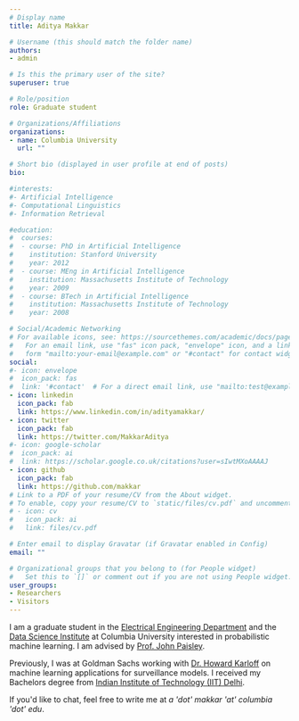 ```yaml
---
# Display name
title: Aditya Makkar

# Username (this should match the folder name)
authors:
- admin

# Is this the primary user of the site?
superuser: true

# Role/position
role: Graduate student

# Organizations/Affiliations
organizations:
- name: Columbia University
  url: ""

# Short bio (displayed in user profile at end of posts)
bio: 

#interests:
#- Artificial Intelligence
#- Computational Linguistics
#- Information Retrieval

#education:
#  courses:
#  - course: PhD in Artificial Intelligence
#    institution: Stanford University
#    year: 2012
#  - course: MEng in Artificial Intelligence
#    institution: Massachusetts Institute of Technology
#    year: 2009
#  - course: BTech in Artificial Intelligence
#    institution: Massachusetts Institute of Technology
#    year: 2008

# Social/Academic Networking
# For available icons, see: https://sourcethemes.com/academic/docs/page-builder/#icons
#   For an email link, use "fas" icon pack, "envelope" icon, and a link in the
#   form "mailto:your-email@example.com" or "#contact" for contact widget.
social:
#- icon: envelope
#  icon_pack: fas
#  link: '#contact'  # For a direct email link, use "mailto:test@example.org".
- icon: linkedin
  icon_pack: fab
  link: https://www.linkedin.com/in/adityamakkar/
- icon: twitter
  icon_pack: fab
  link: https://twitter.com/MakkarAditya
#- icon: google-scholar
#  icon_pack: ai
#  link: https://scholar.google.co.uk/citations?user=sIwtMXoAAAAJ
- icon: github
  icon_pack: fab
  link: https://github.com/makkar
# Link to a PDF of your resume/CV from the About widget.
# To enable, copy your resume/CV to `static/files/cv.pdf` and uncomment the lines below.
# - icon: cv
#   icon_pack: ai
#   link: files/cv.pdf

# Enter email to display Gravatar (if Gravatar enabled in Config)
email: ""

# Organizational groups that you belong to (for People widget)
#   Set this to `[]` or comment out if you are not using People widget.
user_groups:
- Researchers
- Visitors
---
```

I am a graduate student in the [Electrical Engineering Department](https://www.ee.columbia.edu/) and the [Data Science Institute](https://www.datascience.columbia.edu/) at Columbia University interested in probabilistic machine learning. I am advised by [Prof. John Paisley](http://www.columbia.edu/~jwp2128/).

Previously, I was at Goldman Sachs working with [Dr. Howard Karloff](https://scholar.google.com/citations?user=i5PazXwAAAAJ&hl=en) on machine learning applications for surveillance models. I received my Bachelors degree from [Indian Institute of Technology (IIT) Delhi](https://home.iitd.ac.in/).

If you'd like to chat, feel free to write me at *a 'dot' makkar 'at' columbia 'dot' edu*.


